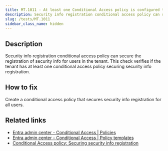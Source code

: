 ```yaml
---
title: MT.1011 - At least one Conditional Access policy is configured to secure security info registration only from a trusted location
description: Security info registration conditional access policy can secure the registration of security info for users in the tenant.
slug: /tests/MT.1011
sidebar_class_name: hidden
---
```


## Description

Security info registration conditional access policy can secure the registration of security info for users in the tenant. This check verifies if the tenant has at least one conditional access policy securing security info registration.

## How to fix

Create a conditional access policy that secures security info registration for all users.

## Related links
- [Entra admin center - Conditional Access | Policies](https://entra.microsoft.com/#view/Microsoft_AAD_ConditionalAccess/ConditionalAccessBlade/~/Overview/fromNav/)
- [Entra admin center - Conditional Access | Policy templates](https://entra.microsoft.com/#view/Microsoft_AAD_ConditionalAccess/CaTemplates.ReactView)
- [Conditional Access policy: Securing security info registration](https://learn.microsoft.com/entra/identity/conditional-access/howto-conditional-access-policy-registration)

